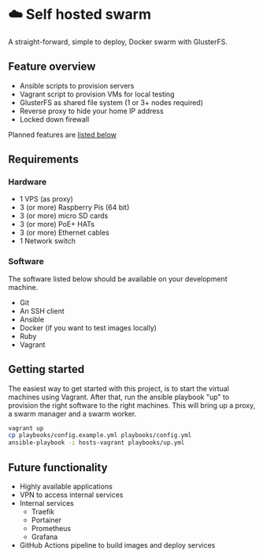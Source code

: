 # :cloud: Self hosted swarm

A straight-forward, simple to deploy, Docker swarm with GlusterFS.

## Feature overview

- Ansible scripts to provision servers
- Vagrant script to provision VMs for local testing
- GlusterFS as shared file system (1 or 3+ nodes required)
- Reverse proxy to hide your home IP address
- Locked down firewall

Planned features are [listed below](#future-functionality)

## Requirements

### Hardware

- 1 VPS (as proxy)
- 3 (or more) Raspberry Pis (64 bit)
- 3 (or more) micro SD cards
- 3 (or more) PoE+ HATs
- 3 (or more) Ethernet cables
- 1 Network switch

### Software

The software listed below should be available on your development machine.

- Git
- An SSH client
- Ansible
- Docker (if you want to test images locally)
- Ruby
- Vagrant

## Getting started

The easiest way to get started with this project, is to start the virtual machines using Vagrant. After that, run the ansible playbook "up" to provision the right software to the right machines. This will bring up a proxy, a swarm manager and a swarm worker.

```sh
vagrant up
cp playbooks/config.example.yml playbooks/config.yml
ansible-playbook -i hosts-vagrant playbooks/up.yml
```

## Future functionality

- Highly available applications
- VPN to access internal services
- Internal services
	- Traefik
	- Portainer
	- Prometheus
	- Grafana
- GitHub Actions pipeline to build images and deploy services